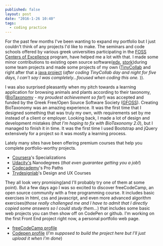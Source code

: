 ```yaml
---
published: false
layout: post
date: "2016-1-26 10:40"
tags: 
  - coding practice
---
```



For the past few months I've been wanting to expand my portfolio but I just couldn't think of any projects I'd like to make. The seminars and code schools offered by various greek universities participating in the [FOSS Centers of Excellence](https://ma.ellak.gr/) program, have helped me a lot with that. I made some minor contributions to existing open source software([edx](https://www.edx.org/), [stork](https://www.eid-stork.eu/))during some team projects and made some projects of my own ([TinyCollab](https://github.com/faysvas/TinyCollab) and right after that a [java project](https://github.com/faysvas/Ekdhlwseis) (*after coding TinyCollab day and night for five days, I can't say I was completely...focused when coding this one.* )).

I was also surprised pleasantly when my pitch towards a learning application for browsing animals and plants according to their taxonomy, ([BioTaxonomy](https://github.com/ellak-monades-aristeias/BioTaxonomy) - *my proudest achievement so far!*) was accepted and funded by the Greek Free/Open Source Software Society ([GFOSS](https://eellak.ellak.gr)). Creating BioTaxonomy was an amazing experience. It was the first time that I designed something that was truly my own, with requirements set by me instead of a client or employer. Looking back, I made a lot of design and development mistakes (*that I'm hoping to fix with BioTaxonomy 2.0*), but I managed to finish it in time. It was the first time I used Bootstrap and jQuery extensively for a project so it was mostly a learning process. 

Lately many sites have been offering premium courses that help you complete portfolio-worthy projects.   

- [Coursera](www.coursera.org)'s Specializations
- [Udacity's](www.udacity.com) Nanodegrees (_that even guarantee getting you a job!_)
- [Codecademy](www.codecademy.com)'s Pro Paths
- [Trydesignlab](www.trydesignlab.com)'s Design and UX Courses

They all look very promising(and I'll probably try one of them at some point). But a few days ago I was so excited to discover freeCodeCamp, an open source community with a free programming course. It includes basic exercises in html, css and javascript, and even more advanced algorithm exercises(*those really challenged me and I have to admit that I directly copied some answers so I could study them...*) that includes some basic web projects you can then show off on CodePen or github. I'm working on the first Front End project right now, a personal portfolio web page. 

- [freeCodeCamp profile](http://www.freecodecamp.com/) 
- [Codepen profile](http://codepen.io/faysvas/) (*I'm supposed to build the project here but I'll just upload it when I'm done*)